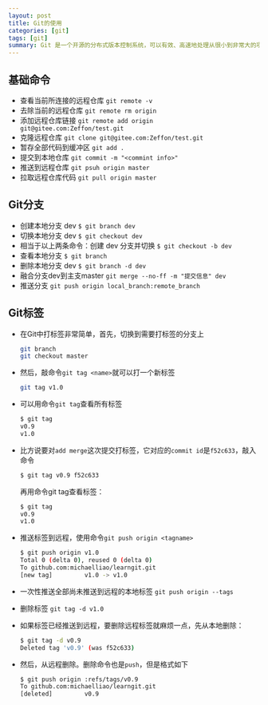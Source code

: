 ```yaml
---
layout: post
title: Git的使用
categories: [git]
tags: [git]
summary: Git 是一个开源的分布式版本控制系统，可以有效、高速地处理从很小到非常大的项目版本管理
---
```


## 基础命令
- 查看当前所连接的远程仓库 `git remote -v`
- 去除当前的远程仓库 `git remote rm origin`
- 添加远程仓库链接 `git remote add origin git@gitee.com:Zeffon/test.git`
- 克隆远程仓库 `git clone git@gitee.com:Zeffon/test.git`
- 暂存全部代码到缓冲区 `git add .`
- 提交到本地仓库 `git commit -m "<commint info>"`
- 推送到远程仓库 `git psuh origin master`
- 拉取远程仓库代码 `git pull origin master`


## Git分支
- 创建本地分支 dev  `$ git branch dev`
- 切换本地分支 dev  `$ git checkout dev`
- 相当于以上两条命令：创建 dev 分支并切换 `$ git checkout -b dev`
- 查看本地分支 `$ git branch`
- 删除本地分支 dev `$ git branch -d dev`
- 融合分支dev到主支master `git merge --no-ff -m "提交信息" dev`
- 推送分支 `git push origin local_branch:remote_branch`


## Git标签
- 在Git中打标签非常简单，首先，切换到需要打标签的分支上
    ```sh
    git branch
    git checkout master
    ```
- 然后，敲命令`git tag <name>`就可以打一个新标签
    ```sh
    git tag v1.0
    ```
- 可以用命令`git tag`查看所有标签
    ```sh
    $ git tag
    v0.9
    v1.0
    ```
- 比方说要对`add merge`这次提交打标签，它对应的`commit id`是`f52c633`，敲入命令
    ```sh
    $ git tag v0.9 f52c633
    ```
   再用命令git tag查看标签：
    ```sh
    $ git tag
    v0.9
    v1.0
    ```


- 推送标签到远程，使用命令`git push origin <tagname>`
    ```sh
    $ git push origin v1.0
    Total 0 (delta 0), reused 0 (delta 0)
    To github.com:michaelliao/learngit.git
    [new tag]         v1.0 -> v1.0
    ```
- 一次性推送全部尚未推送到远程的本地标签 `git push origin --tags`

- 删除标签 `git tag -d v1.0`

- 如果标签已经推送到远程，要删除远程标签就麻烦一点，先从本地删除：
    ```sh
    $ git tag -d v0.9
    Deleted tag 'v0.9' (was f52c633)
    ```
- 然后，从远程删除。删除命令也是`push`，但是格式如下
    ```sh
    $ git push origin :refs/tags/v0.9
    To github.com:michaelliao/learngit.git
    [deleted]         v0.9
    ```
